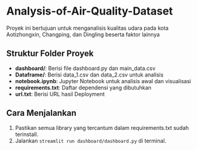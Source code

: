 # Analysis-of-Air-Quality-Dataset

Proyek ini bertujuan untuk menganalisis kualitas udara pada kota Aotizhongxin, Changping, dan Dingling beserta faktor lainnya

## Struktur Folder Proyek

- **dashboard/**: Berisi file dashboard.py dan main_data.csv
- **Dataframe/**: Berisi data_1.csv dan data_2.csv untuk analisis
- **notebook.ipynb**: Jupyter Notebook untuk analisis awal dan visualisasi
- **requirements.txt**: Daftar dependensi yang dibutuhkan
- **url.txt**: Berisi URL hasil Deployment 

## Cara Menjalankan

1. Pastikan semua library yang tercantum dalam requirements.txt sudah  terinstall.
2. Jalankan `streamlit run dashboard/dashboard.py` di terminal.
